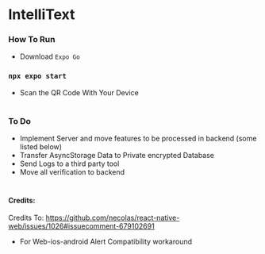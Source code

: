 # IntelliText

### How To Run
- Download `Expo Go`
### ```npx expo start```
- Scan the QR Code With Your Device

#

### To Do
- Implement Server and move features to be processed in backend (some listed below)
- Transfer AsyncStorage Data to Private encrypted Database
- Send Logs to a third party tool
- Move all verification to backend

#
#



#### Credits:

Credits To: https://github.com/necolas/react-native-web/issues/1026#issuecomment-679102691
- For Web-ios-android Alert Compatibility workaround